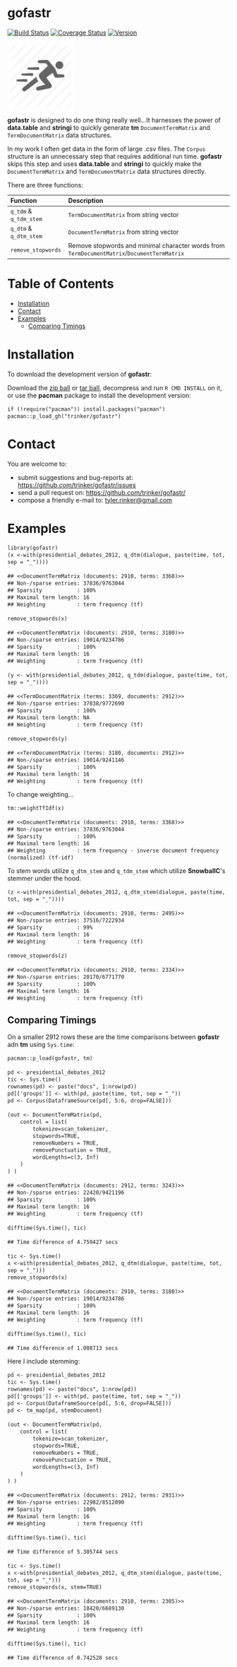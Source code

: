 gofastr
============


[![Build
Status](https://travis-ci.org/trinker/gofastr.svg?branch=master)](https://travis-ci.org/trinker/gofastr)
[![Coverage
Status](https://coveralls.io/repos/trinker/gofastr/badge.svg?branch=master)](https://coveralls.io/r/trinker/gofastr?branch=master)
<a href="https://img.shields.io/badge/Version-0.0.1-orange.svg"><img src="https://img.shields.io/badge/Version-0.0.1-orange.svg" alt="Version"/></a>
</p>
<img src="inst/gofastr_logo/r_gofastr.png" width="150" alt="readability Logo">

**gofastr** is designed to do one thing really well...It harnesses the
power of **data.table** and **stringi** to quickly generate **tm**
`DocumentTermMatrix` and `TermDocumentMatrix` data structures.

In my work I often get data in the form of large .csv files. The
`Corpus` structure is an unnecessary step that requires additional run
time. **gofastr** skips this step and uses **data.table** and
**stringi** to quickly make the `DocumentTermMatrix` and
`TermDocumentMatrix` data structures directly.

There are three functions:

<table>
<thead>
<tr class="header">
<th align="left">Function</th>
<th align="left">Description</th>
</tr>
</thead>
<tbody>
<tr class="odd">
<td align="left"><code>q_tdm</code> &amp; <code>q_tdm_stem</code></td>
<td align="left"><code>TermDocumentMatrix</code> from string vector</td>
</tr>
<tr class="even">
<td align="left"><code>q_dtm</code> &amp; <code>q_dtm_stem</code></td>
<td align="left"><code>DocumentTermMatrix</code> from string vector</td>
</tr>
<tr class="odd">
<td align="left"><code>remove_stopwords</code></td>
<td align="left">Remove stopwords and minimal character words from <code>TermDocumentMatrix</code>/<code>DocumentTermMatrix</code></td>
</tr>
</tbody>
</table>


Table of Contents
============

-   [Installation](#installation)
-   [Contact](#contact)
-   [Examples](#examples)
    -   [Comparing Timings](#comparing-timings)

Installation
============


To download the development version of **gofastr**:

Download the [zip
ball](https://github.com/trinker/gofastr/zipball/master) or [tar
ball](https://github.com/trinker/gofastr/tarball/master), decompress and
run `R CMD INSTALL` on it, or use the **pacman** package to install the
development version:

    if (!require("pacman")) install.packages("pacman")
    pacman::p_load_gh("trinker/gofastr")

Contact
=======

You are welcome to: 
* submit suggestions and bug-reports at: <https://github.com/trinker/gofastr/issues> 
* send a pull request on: <https://github.com/trinker/gofastr/> 
* compose a friendly e-mail to: <tyler.rinker@gmail.com>


Examples
========

    library(gofastr)
    (x <-with(presidential_debates_2012, q_dtm(dialogue, paste(time, tot, sep = "_"))))

    ## <<DocumentTermMatrix (documents: 2910, terms: 3368)>>
    ## Non-/sparse entries: 37836/9763044
    ## Sparsity           : 100%
    ## Maximal term length: 16
    ## Weighting          : term frequency (tf)

    remove_stopwords(x)

    ## <<DocumentTermMatrix (documents: 2910, terms: 3180)>>
    ## Non-/sparse entries: 19014/9234786
    ## Sparsity           : 100%
    ## Maximal term length: 16
    ## Weighting          : term frequency (tf)

    (y <- with(presidential_debates_2012, q_tdm(dialogue, paste(time, tot, sep = "_"))))

    ## <<TermDocumentMatrix (terms: 3369, documents: 2912)>>
    ## Non-/sparse entries: 37838/9772690
    ## Sparsity           : 100%
    ## Maximal term length: NA
    ## Weighting          : term frequency (tf)

    remove_stopwords(y)

    ## <<TermDocumentMatrix (terms: 3180, documents: 2912)>>
    ## Non-/sparse entries: 19014/9241146
    ## Sparsity           : 100%
    ## Maximal term length: 16
    ## Weighting          : term frequency (tf)

To change weighting...

    tm::weightTfIdf(x)

    ## <<DocumentTermMatrix (documents: 2910, terms: 3368)>>
    ## Non-/sparse entries: 37836/9763044
    ## Sparsity           : 100%
    ## Maximal term length: 16
    ## Weighting          : term frequency - inverse document frequency (normalized) (tf-idf)

To stem words utilize `q_dtm_stem` and `q_tdm_stem` which utilize
**SnowballC**'s stemmer under the hood.

    (z <-with(presidential_debates_2012, q_dtm_stem(dialogue, paste(time, tot, sep = "_"))))

    ## <<DocumentTermMatrix (documents: 2910, terms: 2495)>>
    ## Non-/sparse entries: 37516/7222934
    ## Sparsity           : 99%
    ## Maximal term length: 16
    ## Weighting          : term frequency (tf)

    remove_stopwords(z)

    ## <<DocumentTermMatrix (documents: 2910, terms: 2334)>>
    ## Non-/sparse entries: 20170/6771770
    ## Sparsity           : 100%
    ## Maximal term length: 16
    ## Weighting          : term frequency (tf)

Comparing Timings
-----------------

On a smaller 2912 rows these are the time comparisons between
**gofastr** adn **tm** using `Sys.time`:

    pacman::p_load(gofastr, tm)

    pd <- presidential_debates_2012
    tic <- Sys.time()
    rownames(pd) <- paste("docs", 1:nrow(pd))
    pd[['groups']] <- with(pd, paste(time, tot, sep = "_"))
    pd <- Corpus(DataframeSource(pd[, 5:6, drop=FALSE]))

    (out <- DocumentTermMatrix(pd,
        control = list(
            tokenize=scan_tokenizer,
            stopwords=TRUE,
            removeNumbers = TRUE,
            removePunctuation = TRUE,
            wordLengths=c(3, Inf)
        )
    ) )

    ## <<DocumentTermMatrix (documents: 2912, terms: 3243)>>
    ## Non-/sparse entries: 22420/9421196
    ## Sparsity           : 100%
    ## Maximal term length: 16
    ## Weighting          : term frequency (tf)

    difftime(Sys.time(), tic)

    ## Time difference of 4.759427 secs

    tic <- Sys.time()
    x <-with(presidential_debates_2012, q_dtm(dialogue, paste(time, tot, sep = "_")))
    remove_stopwords(x)

    ## <<DocumentTermMatrix (documents: 2910, terms: 3180)>>
    ## Non-/sparse entries: 19014/9234786
    ## Sparsity           : 100%
    ## Maximal term length: 16
    ## Weighting          : term frequency (tf)

    difftime(Sys.time(), tic)

    ## Time difference of 1.008713 secs

Here I include stemming:

    pd <- presidential_debates_2012
    tic <- Sys.time()
    rownames(pd) <- paste("docs", 1:nrow(pd))
    pd[['groups']] <- with(pd, paste(time, tot, sep = "_"))
    pd <- Corpus(DataframeSource(pd[, 5:6, drop=FALSE]))
    pd <- tm_map(pd, stemDocument)

    (out <- DocumentTermMatrix(pd,
        control = list(
            tokenize=scan_tokenizer,
            stopwords=TRUE,
            removeNumbers = TRUE,
            removePunctuation = TRUE,
            wordLengths=c(3, Inf)
        )
    ) )

    ## <<DocumentTermMatrix (documents: 2912, terms: 2931)>>
    ## Non-/sparse entries: 22982/8512090
    ## Sparsity           : 100%
    ## Maximal term length: 16
    ## Weighting          : term frequency (tf)

    difftime(Sys.time(), tic)

    ## Time difference of 5.305744 secs

    tic <- Sys.time()
    x <-with(presidential_debates_2012, q_dtm_stem(dialogue, paste(time, tot, sep = "_")))
    remove_stopwords(x, stem=TRUE)

    ## <<DocumentTermMatrix (documents: 2910, terms: 2305)>>
    ## Non-/sparse entries: 18420/6689130
    ## Sparsity           : 100%
    ## Maximal term length: 16
    ## Weighting          : term frequency (tf)

    difftime(Sys.time(), tic)

    ## Time difference of 0.742528 secs